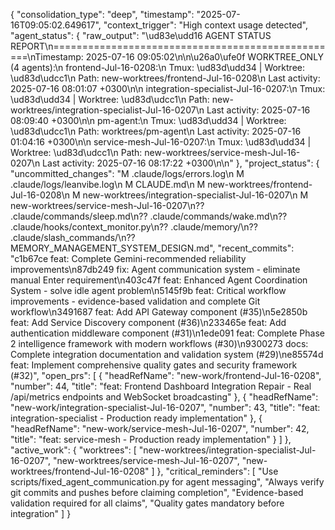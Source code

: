 {
  "consolidation_type": "deep",
  "timestamp": "2025-07-16T09:05:02.649617",
  "context_trigger": "High context usage detected",
  "agent_status": {
    "raw_output": "\ud83e\udd16 AGENT STATUS REPORT\n==================================================\nTimestamp: 2025-07-16 09:05:02\n\n\u26a0\ufe0f WORKTREE_ONLY (4 agents):\n  frontend-Jul-16-0208:\n    Tmux: \ud83d\udd34 | Worktree: \ud83d\udcc1\n    Path: new-worktrees/frontend-Jul-16-0208\n    Last activity: 2025-07-16 08:01:07 +0300\n\n  integration-specialist-Jul-16-0207:\n    Tmux: \ud83d\udd34 | Worktree: \ud83d\udcc1\n    Path: new-worktrees/integration-specialist-Jul-16-0207\n    Last activity: 2025-07-16 08:09:40 +0300\n\n  pm-agent:\n    Tmux: \ud83d\udd34 | Worktree: \ud83d\udcc1\n    Path: worktrees/pm-agent\n    Last activity: 2025-07-16 01:04:16 +0300\n\n  service-mesh-Jul-16-0207:\n    Tmux: \ud83d\udd34 | Worktree: \ud83d\udcc1\n    Path: new-worktrees/service-mesh-Jul-16-0207\n    Last activity: 2025-07-16 08:17:22 +0300\n\n"
  },
  "project_status": {
    "uncommitted_changes": "M .claude/logs/errors.log\n M .claude/logs/leanvibe.log\n M CLAUDE.md\n M new-worktrees/frontend-Jul-16-0208\n M new-worktrees/integration-specialist-Jul-16-0207\n M new-worktrees/service-mesh-Jul-16-0207\n?? .claude/commands/sleep.md\n?? .claude/commands/wake.md\n?? .claude/hooks/context_monitor.py\n?? .claude/memory/\n?? .claude/slash_commands/\n?? MEMORY_MANAGEMENT_SYSTEM_DESIGN.md",
    "recent_commits": "c1b67ce feat: Complete Gemini-recommended reliability improvements\n87db249 fix: Agent communication system - eliminate manual Enter requirement\n403c47f feat: Enhanced Agent Coordination System - solve idle agent problem\n5145f9b feat: Critical workflow improvements - evidence-based validation and complete Git workflow\n3491687 feat: Add API Gateway component (#35)\n5e2850b feat: Add Service Discovery component (#36)\n233465e feat: Add authentication middleware component (#31)\n1ede091 feat: Complete Phase 2 intelligence framework with modern workflows (#30)\n9300273 docs: Complete integration documentation and validation system (#29)\ne85574d feat: Implement comprehensive quality gates and security framework (#32)",
    "open_prs": [
      {
        "headRefName": "new-work/frontend-Jul-16-0208",
        "number": 44,
        "title": "feat: Frontend Dashboard Integration Repair - Real /api/metrics endpoints and WebSocket broadcasting"
      },
      {
        "headRefName": "new-work/integration-specialist-Jul-16-0207",
        "number": 43,
        "title": "feat: integration-specialist - Production ready implementation"
      },
      {
        "headRefName": "new-work/service-mesh-Jul-16-0207",
        "number": 42,
        "title": "feat: service-mesh - Production ready implementation"
      }
    ]
  },
  "active_work": {
    "worktrees": [
      "new-worktrees/integration-specialist-Jul-16-0207",
      "new-worktrees/service-mesh-Jul-16-0207",
      "new-worktrees/frontend-Jul-16-0208"
    ]
  },
  "critical_reminders": [
    "Use scripts/fixed_agent_communication.py for agent messaging",
    "Always verify git commits and pushes before claiming completion",
    "Evidence-based validation required for all claims",
    "Quality gates mandatory before integration"
  ]
}